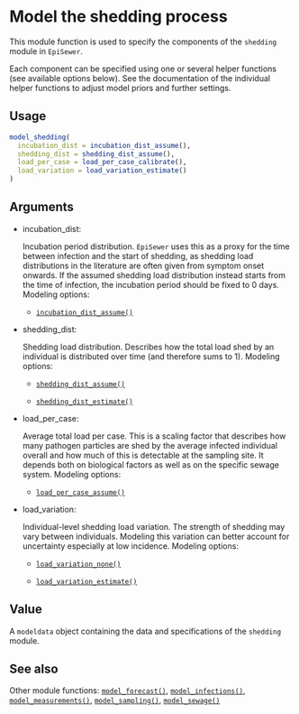 # Model the shedding process

This module function is used to specify the components of the `shedding`
module in `EpiSewer`.

Each component can be specified using one or several helper functions
(see available options below). See the documentation of the individual
helper functions to adjust model priors and further settings.

## Usage

``` r
model_shedding(
  incubation_dist = incubation_dist_assume(),
  shedding_dist = shedding_dist_assume(),
  load_per_case = load_per_case_calibrate(),
  load_variation = load_variation_estimate()
)
```

## Arguments

- incubation_dist:

  Incubation period distribution. `EpiSewer` uses this as a proxy for
  the time between infection and the start of shedding, as shedding load
  distributions in the literature are often given from symptom onset
  onwards. If the assumed shedding load distribution instead starts from
  the time of infection, the incubation period should be fixed to 0
  days. Modeling options:

  - [`incubation_dist_assume()`](https://adrian-lison.github.io/EpiSewer/reference/incubation_dist_assume.md)

- shedding_dist:

  Shedding load distribution. Describes how the total load shed by an
  individual is distributed over time (and therefore sums to 1).
  Modeling options:

  - [`shedding_dist_assume()`](https://adrian-lison.github.io/EpiSewer/reference/shedding_dist_assume.md)

  - [`shedding_dist_estimate()`](https://adrian-lison.github.io/EpiSewer/reference/shedding_dist_estimate.md)

- load_per_case:

  Average total load per case. This is a scaling factor that describes
  how many pathogen particles are shed by the average infected
  individual overall and how much of this is detectable at the sampling
  site. It depends both on biological factors as well as on the specific
  sewage system. Modeling options:

  - [`load_per_case_assume()`](https://adrian-lison.github.io/EpiSewer/reference/load_per_case_assume.md)

- load_variation:

  Individual-level shedding load variation. The strength of shedding may
  vary between individuals. Modeling this variation can better account
  for uncertainty especially at low incidence. Modeling options:

  - [`load_variation_none()`](https://adrian-lison.github.io/EpiSewer/reference/load_variation_none.md)

  - [`load_variation_estimate()`](https://adrian-lison.github.io/EpiSewer/reference/load_variation_estimate.md)

## Value

A `modeldata` object containing the data and specifications of the
`shedding` module.

## See also

Other module functions:
[`model_forecast()`](https://adrian-lison.github.io/EpiSewer/reference/model_forecast.md),
[`model_infections()`](https://adrian-lison.github.io/EpiSewer/reference/model_infections.md),
[`model_measurements()`](https://adrian-lison.github.io/EpiSewer/reference/model_measurements.md),
[`model_sampling()`](https://adrian-lison.github.io/EpiSewer/reference/model_sampling.md),
[`model_sewage()`](https://adrian-lison.github.io/EpiSewer/reference/model_sewage.md)
